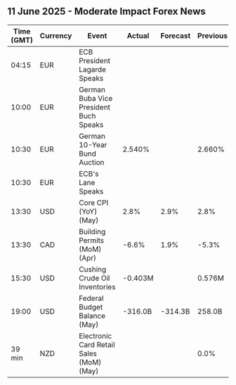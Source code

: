 ## 11 June 2025 - Moderate Impact Forex News

| Time (GMT) | Currency | Event | Actual | Forecast | Previous |
|------|----------|-------|--------|----------|----------|
| 04:15 | EUR | ECB President Lagarde Speaks |  |  |  |
| 10:00 | EUR | German Buba Vice President Buch Speaks |  |  |  |
| 10:30 | EUR | German 10-Year Bund Auction | 2.540% |  | 2.660% |
| 10:30 | EUR | ECB's Lane Speaks |  |  |  |
| 13:30 | USD | Core CPI (YoY) (May) | 2.8% | 2.9% | 2.8% |
| 13:30 | CAD | Building Permits (MoM) (Apr) | -6.6% | 1.9% | -5.3% |
| 15:30 | USD | Cushing Crude Oil Inventories | -0.403M |  | 0.576M |
| 19:00 | USD | Federal Budget Balance (May) | -316.0B | -314.3B | 258.0B |
| 39 min | NZD | Electronic Card Retail Sales (MoM) (May) |  |  | 0.0% |
